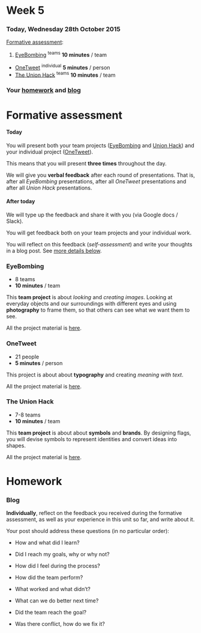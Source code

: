 # Week 5

### Today, Wednesday 28th October 2015

[Formative assessment](#formative-assessment):

1. [EyeBombing](#EyeBombing) <sup>teams</sup> **10 minutes** / team
* [OneTweet](#OneTweet) <sup>individual</sup> **5 minutes** / person
* [The Union Hack](#the-Union-Hack) <sup>teams</sup> **10 minutes** / team

### Your [homework](#homework) and [blog](#blog)


# Formative assessment

<!--- [ ] Why do we do this?-->

#### Today

You will present both your team projects ([EyeBombing](#EyeBombing) and [Union Hack](#the-Union-Hack)) and your individual project ([OneTweet](#OneTweet)). 

This means that you will present **three times** throughout the day.

We will give you **verbal feedback** after each round of presentations. That is, after all *EyeBombing* presentations, after all *OneTweet* presentations and after all *Union Hack* presentations. 

#### After today

We will type up the feedback and share it with you (via Google docs / Slack).

You will get feedback both on your team projects and your individual work.

You will reflect on this feedback (*self-assessment*) and write your thoughts in a blog post. See [more details below]().

### EyeBombing

* 8 teams
* **10 minutes** / team

This **team project** is about *looking* and *creating images*. Looking at everyday objects and our surroundings with different eyes and using **photography** to frame them, so that others can see what we want them to see.

All the project material is [here](../../projects/eye-bombing).

<!--When presenting your work, you may highlight: 

* **Originality** of your subject, the less *in-your-face* (obvious / common) a subject the better.
* **Manipulation**, the less you interfered with a subject the better. For instance, drawing a face on a dusty surface is not the point of this project. Arranging objects to resemble a face is ok, but we prefer *ready-made* subjects, which you simply found and framed, rather than manipulated.
* **Framing**, the point(s) of view you chose for your subject to highlight its *faceyness*. Framing an image has as much to do with what you include as what you exclude. 
* **Interpretation**, how your subject is cropped (or otherwise edited) to highlight its *faceyness*.-->

###  OneTweet

* 21 people
* **5 minutes** / person

This project is about about **typography** and creating *meaning with text*.

All the project material is [here](../../projects/one-tweet).

###  The Union Hack 

* 7-8 teams
* **10 minutes** / team

This **team project** is about about **symbols** and **brands**. By designing flags, you will devise symbols to represent identities and convert ideas into shapes. 

All the project material is [here](../../projects/union-hack).


# Homework

### Blog 

**Individually**, reflect on the feedback you received during the formative assessment, as well as your experience in this unit so far, and write about it.

Your post should address these questions (in no particular order):

* How and what did I learn?
* Did I reach my goals, why or why not?  
* How did I feel during the process?  

* How did the team perform?
* What worked and what didn’t?
* What can we do better next time?
* Did the team reach the goal?
* Was there conflict, how do we fix it?